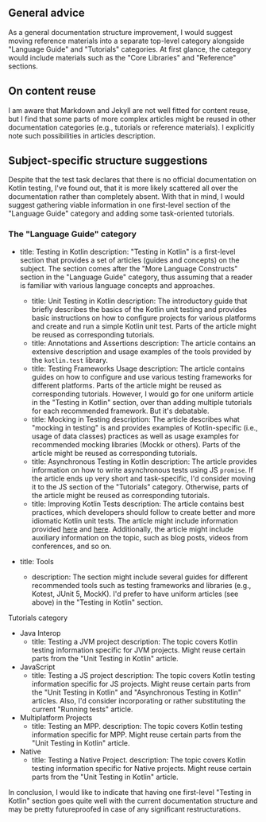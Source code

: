 ## General advice
As a general documentation structure improvement, I would suggest moving reference materials into a separate top-level category alongside "Language Guide" and "Tutorials" categories. At first glance, the category would include materials such as the "Core Libraries" and "Reference" sections.

## On content reuse
I am aware that Markdown and Jekyll are not well fitted for content reuse, but I find that some parts of more complex articles might be reused in other documentation categories (e.g., tutorials or reference materials). I explicitly note such possibilities in articles description.

## Subject-specific structure suggestions
Despite that the test task declares that there is no official documentation on Kotlin testing, I've found out, that it is more likely scattered all over the documentation rather than completely absent. With that in mind, I would suggest gathering viable information in one first-level section of the "Language Guide" category and adding some task-oriented tutorials.

### The "Language Guide" category

- title: Testing in Kotlin
  description: "Testing in Kotlin" is a first-level section that provides a set of articles (guides and concepts) on the subject. The section comes after the "More Language Constructs" section in the "Language Guide" category, thus assuming that a reader is familiar with various language concepts and approaches.
  
  - title: Unit Testing in Kotlin
    description: The introductory guide that briefly describes the basics of the Kotlin unit testing and provides basic instructions on how to configure projects for various platforms and create and run a simple Kotlin unit test. Parts of the article might be reused as corresponding tutorials.
  - title: Annotations and Assertions
    description: The article contains an extensive description and usage examples of the tools provided by the `kotlin.test` library.
  - title: Testing Frameworks Usage
    description: The article contains guides on how to configure and use various testing frameworks for different platforms. Parts of the article might be reused as corresponding tutorials. However, I would go for one uniform article in the "Testing in Kotlin" section, over than adding multiple tutorials for each recommended framework. But it's debatable.
  - title: Mocking in Testing
    description: The article describes what "mocking in testing" is and provides examples of Kotlin-specific (i.e., usage of data classes) practices as well as usage examples for recommended mocking libraries (Mockk or others). Parts of the article might be reused as corresponding tutorials.
  - title: Asynchronous Testing in Kotlin
    description: The article provides information on how to write asynchronous tests using JS `promise`. If the article ends up very short and task-specific, I'd consider moving it to the JS section of the "Tutorials" category. Otherwise, parts of the article might be reused as corresponding tutorials.
  - title: Improving Kotlin Tests
    description: The article contains best practices, which developers should follow to create better and more idiomatic Kotlin unit tests. The article might include information provided [here](https://phauer.com/2018/best-practices-unit-testing-kotlin/) and [here](https://phauer.com/2019/modern-best-practices-testing-java/). Additionally, the article might include auxiliary information on the topic, such as blog posts, videos from conferences, and so on.

- title: Tools

  - description: The section might include several guides for different recommended tools such as testing frameworks and libraries (e.g., Kotest, JUnit 5, MockK). I'd prefer to have uniform articles (see above) in the "Testing in Kotlin" section.

Tutorials category

- Java Interop
  - title: Testing a JVM project
    description: The topic covers Kotlin testing information specific for JVM projects. Might reuse certain parts from the "Unit Testing in Kotlin" article.
- JavaScript
  - title: Testing a JS project
    description: The topic covers Kotlin testing information specific for JS projects. Might reuse certain parts from the "Unit Testing in Kotlin" and "Asynchronous Testing in Kotlin" articles. Also, I'd consider incorporating or rather substituting the current "Running tests" article. 
- Multiplatform Projects 
  - title: Testing an MPP.
    description: The topic covers Kotlin testing information specific for MPP. Might reuse certain parts from the "Unit Testing in Kotlin" article.
- Native
  - title: Testing a Native Project.
    description: The topic covers Kotlin testing information specific for Native projects. Might reuse certain parts from the "Unit Testing in Kotlin" article.

In conclusion, I would like to indicate that having one first-level "Testing in Kotlin" section goes quite well with the current documentation structure and may be pretty futureproofed in case of any significant restructurations.